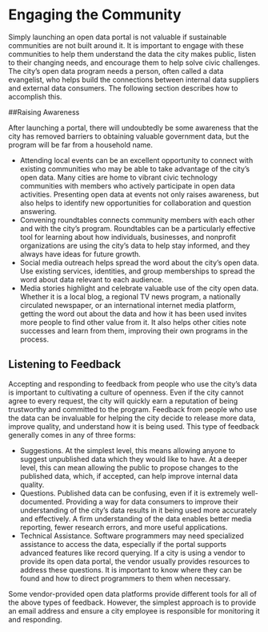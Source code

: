 # Engaging the Community

Simply launching an open data portal is not valuable if sustainable communities are not built around it. It is important to engage with these communities to help them understand the data the city makes public, listen to their changing needs, and encourage them to help solve civic challenges. The city’s open data program needs a person, often called a data evangelist, who helps build the connections between internal data suppliers and external data consumers. The following section describes how to accomplish this.

##Raising Awareness

After launching a portal, there will undoubtedly be some awareness that the city has removed barriers to obtaining valuable government data, but the program will be far from a household name. 

* Attending local events can be an excellent opportunity to connect with existing communities who may be able to take advantage of the city’s open data. Many cities are home to vibrant civic technology communities with members who actively participate in open data activities. Presenting open data at events not only raises awareness, but also helps to identify new opportunities for collaboration and question answering. 
* Convening roundtables connects community members with each other and with the city’s program. Roundtables can be a particularly effective tool for learning about how individuals, businesses, and nonprofit organizations are using the city’s data to help stay informed, and they always have ideas for future growth.
* Social media outreach helps spread the word about the city’s open data. Use existing services, identities, and group memberships to spread the word about data relevant to each audience.
* Media stories highlight and celebrate valuable use of the city open data. Whether it is a local blog, a regional TV news program, a nationally circulated newspaper, or an international internet media platform, getting the word out about the data and how it has been used invites more people to find other value from it. It also helps other cities note successes and learn from them, improving their own programs in the process.

## Listening to Feedback

Accepting and responding to feedback from people who use the city’s data is important to cultivating a culture of openness. Even if the city cannot agree to every request, the city will quickly earn a reputation of being trustworthy and committed to the program. Feedback from people who use the data can be invaluable for helping the city decide to release more data, improve quality, and understand how it is being used. This type of feedback generally comes in any of three forms:

* Suggestions. At the simplest level, this means allowing anyone to suggest unpublished data which they would like to have. At a deeper level, this can mean allowing the public to propose changes to the published data, which, if accepted, can help improve internal data quality.
* Questions. Published data can be confusing, even if it is extremely well-documented. Providing a way for data consumers to improve their understanding of the city’s data results in it being used more accurately and effectively. A firm understanding of the data enables better media reporting, fewer research errors, and more useful applications.
* Technical Assistance. Software programmers may need specialized assistance to access the data, especially if the portal supports advanced features like record querying. If a city is using a vendor to provide its open data portal, the vendor usually provides resources to address these questions. It is important to know where they can be found and how to direct programmers to them when necessary.

Some vendor-provided open data platforms provide different tools for all of the above types of feedback. However, the simplest approach is to provide an email address and ensure a city employee is responsible for monitoring it and responding.
